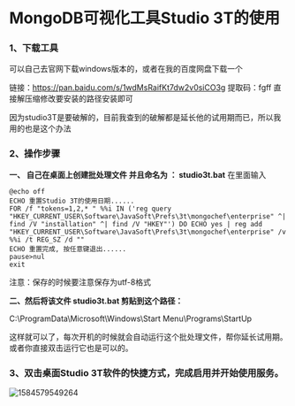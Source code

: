 # MongoDB可视化工具Studio 3T的使用

### 1、下载工具

可以自己去官网下载windows版本的，或者在我的百度网盘下载一个

链接：https://pan.baidu.com/s/1wdMsRaifKt7dw2v0siCO3g
提取码：fgff
直接解压缩修改要安装的路径安装即可

因为studio3T是要破解的，目前我查到的破解都是延长他的试用期而已，所以我用的也是这个办法

### 2、操作步骤

**一、 自己在桌面上创建批处理文件 并且命名为 ： studio3t.bat**
在里面输入

```
@echo off
ECHO 重置Studio 3T的使用日期......
FOR /f "tokens=1,2,* " %%i IN ('reg query "HKEY_CURRENT_USER\Software\JavaSoft\Prefs\3t\mongochef\enterprise" ^| find /V "installation" ^| find /V "HKEY"') DO ECHO yes | reg add "HKEY_CURRENT_USER\Software\JavaSoft\Prefs\3t\mongochef\enterprise" /v %%i /t REG_SZ /d ""
ECHO 重置完成, 按任意键退出......
pause>nul
exit
```

注意：保存的时候要注意保存为utf-8格式

**二、然后将该文件 studio3t.bat 剪贴到这个路径：**

C:\ProgramData\Microsoft\Windows\Start Menu\Programs\StartUp

这样就可以了，每次开机的时候就会自动运行这个批处理文件，帮你延长试用期。
或者你直接双击运行它也是可以的。

### 3、双击桌面Studio 3T软件的快捷方式，完成启用并开始使用服务。

![1584579549264](C:\Users\David\AppData\Roaming\Typora\typora-user-images\1584579549264.png)

